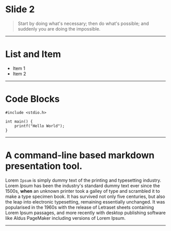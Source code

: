 
# Slide 2

> Start by doing what's necessary; then do what's possible; and suddenly you are
> doing the impossible.

--------------------------------------------------------------------------------

# List and Item

* Item 1
* Item 2

------------------

# Code Blocks

```
#include <stdio.h>

int main() {
    printf("Hello World");
}
```

-------------

# A command-line based markdown presentation tool.

Lorem `Ipsum` is simply dummy text of the printing and typesetting industry.
Lorem *Ipsum* has been the industry's standard dummy text ever since the 1500s,
**when** an unknown printer took a galley of type and scrambled it to make a
type specimen book. It has survived not only five centuries, but also the leap
into electronic typesetting, remaining essentially unchanged. It was popularised
in the 1960s with the release of Letraset sheets containing Lorem Ipsum
passages, and more recently with desktop publishing software like Aldus
PageMaker including versions of Lorem Ipsum.

--------------------------------------------------------------------------------
